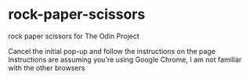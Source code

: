 # rock-paper-scissors

rock paper scissors for The Odin Project

Cancel the initial pop-up and follow the instructions on the page
Instructions are assuming you're using Google Chrome, I am not familiar with the other browsers
